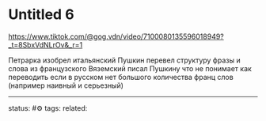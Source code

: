 # Untitled 6
https://www.tiktok.com/@gog.vdn/video/7100080135596018949?_t=8SbxVdNLrOv&_r=1

Петрарка изобрел итальянский
Пушкин перевел структуру фразы и слова из французского
Вяземский писал Пушкину что не понимает как переводить если в русском нет большого количества франц слов (например наивный и серьезный)

---
status: #⚙️ 
tags: 
related: 